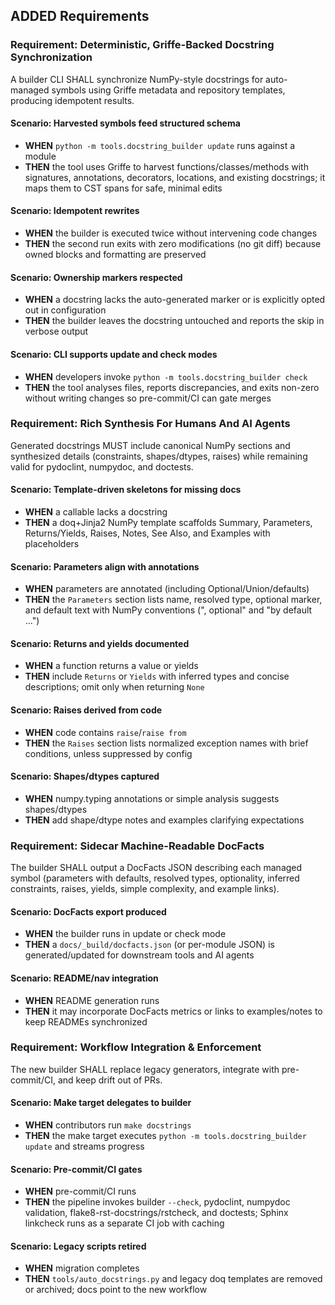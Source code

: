 ## ADDED Requirements

### Requirement: Deterministic, Griffe-Backed Docstring Synchronization
A builder CLI SHALL synchronize NumPy-style docstrings for auto-managed symbols using Griffe metadata and repository templates, producing idempotent results.

#### Scenario: Harvested symbols feed structured schema
- **WHEN** `python -m tools.docstring_builder update` runs against a module
- **THEN** the tool uses Griffe to harvest functions/classes/methods with signatures, annotations, decorators, locations, and existing docstrings; it maps them to CST spans for safe, minimal edits

#### Scenario: Idempotent rewrites
- **WHEN** the builder is executed twice without intervening code changes
- **THEN** the second run exits with zero modifications (no git diff) because owned blocks and formatting are preserved

#### Scenario: Ownership markers respected
- **WHEN** a docstring lacks the auto-generated marker or is explicitly opted out in configuration
- **THEN** the builder leaves the docstring untouched and reports the skip in verbose output

#### Scenario: CLI supports update and check modes
- **WHEN** developers invoke `python -m tools.docstring_builder check`
- **THEN** the tool analyses files, reports discrepancies, and exits non-zero without writing changes so pre-commit/CI can gate merges

### Requirement: Rich Synthesis For Humans And AI Agents
Generated docstrings MUST include canonical NumPy sections and synthesized details (constraints, shapes/dtypes, raises) while remaining valid for pydoclint, numpydoc, and doctests.

#### Scenario: Template-driven skeletons for missing docs
- **WHEN** a callable lacks a docstring
- **THEN** a doq+Jinja2 NumPy template scaffolds Summary, Parameters, Returns/Yields, Raises, Notes, See Also, and Examples with placeholders

#### Scenario: Parameters align with annotations
- **WHEN** parameters are annotated (including Optional/Union/defaults)
- **THEN** the `Parameters` section lists name, resolved type, optional marker, and default text with NumPy conventions (", optional" and "by default …")

#### Scenario: Returns and yields documented
- **WHEN** a function returns a value or yields
- **THEN** include `Returns` or `Yields` with inferred types and concise descriptions; omit only when returning `None`

#### Scenario: Raises derived from code
- **WHEN** code contains `raise`/`raise from`
- **THEN** the `Raises` section lists normalized exception names with brief conditions, unless suppressed by config

#### Scenario: Shapes/dtypes captured
- **WHEN** numpy.typing annotations or simple analysis suggests shapes/dtypes
- **THEN** add shape/dtype notes and examples clarifying expectations

### Requirement: Sidecar Machine-Readable DocFacts
The builder SHALL output a DocFacts JSON describing each managed symbol (parameters with defaults, resolved types, optionality, inferred constraints, raises, yields, simple complexity, and example links).

#### Scenario: DocFacts export produced
- **WHEN** the builder runs in update or check mode
- **THEN** a `docs/_build/docfacts.json` (or per-module JSON) is generated/updated for downstream tools and AI agents

#### Scenario: README/nav integration
- **WHEN** README generation runs
- **THEN** it may incorporate DocFacts metrics or links to examples/notes to keep READMEs synchronized

### Requirement: Workflow Integration & Enforcement
The new builder SHALL replace legacy generators, integrate with pre-commit/CI, and keep drift out of PRs.

#### Scenario: Make target delegates to builder
- **WHEN** contributors run `make docstrings`
- **THEN** the make target executes `python -m tools.docstring_builder update` and streams progress

#### Scenario: Pre-commit/CI gates
- **WHEN** pre-commit/CI runs
- **THEN** the pipeline invokes builder `--check`, pydoclint, numpydoc validation, flake8-rst-docstrings/rstcheck, and doctests; Sphinx linkcheck runs as a separate CI job with caching

#### Scenario: Legacy scripts retired
- **WHEN** migration completes
- **THEN** `tools/auto_docstrings.py` and legacy doq templates are removed or archived; docs point to the new workflow
